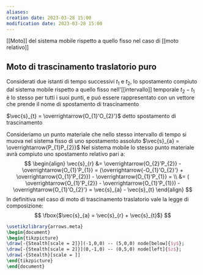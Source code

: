 ```yaml
---
aliases: 
creation date: 2023-03-28 15:00
modification date: 2023-03-28 15:00
---
```


[[Moto]] del sistema mobile rispetto a quello fisso nel caso di [[moto relativo]]



## Moto di trascinamento traslatorio puro
Considerati due istanti di tempo successivi $t_{1}$ e $t_{2}$, lo spostamento compiuto dal sistema mobile rispetto a quello fisso nell'[[intervallo]] temporale $t_{2}-t_{1}$ è lo stesso per tutti i suoi punti, e puó essere rappresentato con un vettore che prende il nome di spostamento di trascinamento

$\vec{s}_{t} = \overrightarrow{O_{1}'O_{2}'}$ detto spostamento di trascinamento

Consideriamo un punto materiale che nello stesso intervallo di tempo si muova nel sistema fisso di uno spostamento assoluto
$\vec{s}_{a} = \overrightarrow{P_{1}P_{2}}$
Nel sistema mobile lo stesso punto materiale avrà compiuto uno spostamento relativo pari a:
$$
\begin{align}
\vec{s}_{r} &= \overrightarrow{O_{2}'P_{2}} - \overrightarrow{O_{1}'P_{1}} = (\overrightarrow{-O_{1}'O_{2}'} + \overrightarrow{O_{1}'P_{2}}) - \overrightarrow{O_{1}'P_{1}} = \\
&= ( \overrightarrow{O_{1}'P_{2}} - \overrightarrow{O_{1}'P_{1}}) - \overrightarrow{O_{1}'O_{2}'} = \vec{s}_{a} - \vec{s}_{t} 
\end{align}
$$
In definitiva nel caso di moto di trascinamento traslatorio vale la legge di composizione:
$$
\fbox{$\vec{s}_{a} = \vec{s}_{r} + \vec{s}_{t}$}
$$

```tikz
\usetikzlibrary{arrows.meta}
\begin{document}
\begin{tikzpicture}
\draw[-{Stealth[scale = 2]}](-1,0,0) -- (5,0,0) node[below]{$y$};
\draw[-{Stealth[scale = 2]}](0,-1,0) -- (0,5,0) node[left]{$z$};
\draw[-{Stealth}[scale = ]]
\end{tikzpicture}
\end{document}
```
